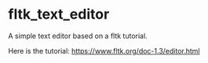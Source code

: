 # fltk_text_editor
A simple text editor based on a fltk tutorial.

Here is the tutorial:
https://www.fltk.org/doc-1.3/editor.html
